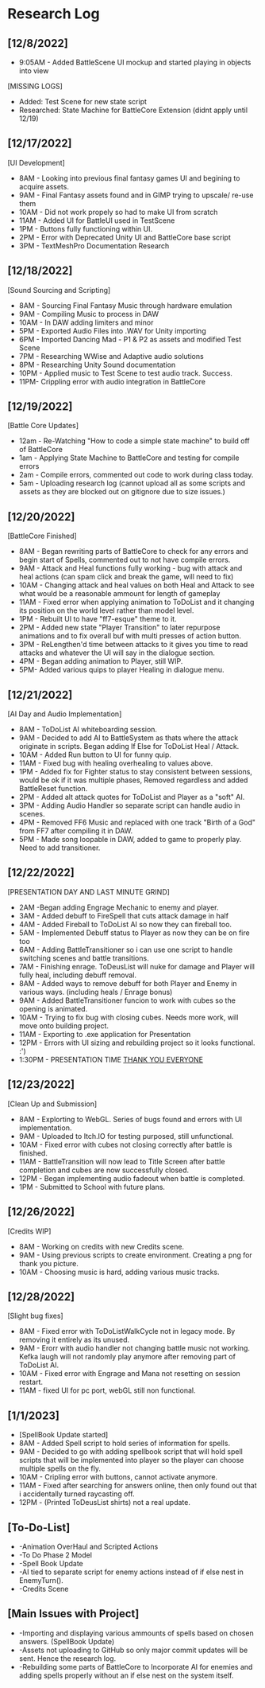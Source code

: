 # Research Log

[12/8/2022]
-------------
* 9:05AM - Added BattleScene UI mockup and started playing in objects into view

[MISSING LOGS]
* Added: Test Scene for new state script
* Researched: State Machine for BattleCore Extension (didnt apply until 12/19)

[12/17/2022]
-------------
[UI Development]
* 8AM - Looking into previous final fantasy games UI and begining to acquire assets.
* 9AM - Final Fantasy assets found and in GIMP trying to upscale/ re-use them
* 10AM - Did not work propely so had to make UI from scratch
* 11AM - Added UI for BattleUI used in TestScene
* 1PM - Buttons fully functioning within UI.
* 2PM - Error with Deprecated Unity UI and BattleCore base script
* 3PM - TextMeshPro Documentation Research

[12/18/2022]
-------------
[Sound Sourcing and Scripting]
* 8AM - Sourcing Final Fantasy Music through hardware emulation
* 9AM - Compiling Music to process in DAW
* 10AM - In DAW adding limiters and minor 
* 5PM - Exported Audio Files into .WAV for Unity importing
* 6PM - Imported Dancing Mad - P1 & P2 as assets and modified Test Scene
* 7PM - Researching WWise and Adaptive audio solutions
* 8PM - Researching Unity Sound documentation
* 10PM - Applied music to Test Scene to test audio track. Success.
* 11PM-  Crippling error with audio integration in BattleCore

[12/19/2022]
-------------
[Battle Core Updates]
* 12am - Re-Watching "How to code a simple state machine" to build off of BattleCore
* 1am - Applying State Machine to BattleCore and testing for compile errors
* 2am - Compile errors, commented out code to work during class today.
* 5am - Uploading research log (cannot upload all as some scripts and assets as they are blocked out on gitignore due to size issues.)

[12/20/2022]
-------------
[BattleCore Finished]
* 8AM - Began rewriting parts of BattleCore to check for any errors and begin start of Spells, commented out to not have compile errors.
* 9AM - Attack and Heal functions fully working - bug with attack and heal actions (can spam click and break the game, will need to fix)
* 10AM - Changing attack and heal values on both Heal and Attack to see what would be a reasonable ammount for length of gameplay
* 11AM - Fixed error when applying animation to ToDoList and it changing its position on the world level rather than model level.
* 1PM - Rebuilt UI to have "ff7-esque" theme to it.
* 2PM - Added new state "Player Transition" to later repurpose animations and to fix overall buf with multi presses of action button.
* 3PM - ReLengthen'd time between attacks to it gives you time to read attacks and whatever the UI will say in the dialogue section.
* 4PM - Began adding animation to Player, still WIP.
* 5PM-  Added various quips to player Healing in dialogue menu.

[12/21/2022]
-------------
[AI Day and Audio Implementation]
* 8AM - ToDoList AI whiteboarding session.
* 9AM - Decided to add AI to BattleSystem as thats where the attack originate in scripts. Began adding If Else for ToDoList Heal / Attack.
* 10AM - Added Run button to UI for funny quip.
* 11AM - Fixed bug with healing overhealing to values above.
* 1PM - Added fix for Fighter status to stay consistent between sessions, would be ok if it was multiple phases, Removed regardless and added BattleReset function.
* 2PM - Added alt attack quotes for ToDoList and Player as a "soft" AI.
* 3PM - Adding Audio Handler so separate script can handle audio in scenes.
* 4PM - Removed FF6 Music and replaced with one track "Birth of a God" from FF7 after compiling it in DAW.
* 5PM - Made song loopable in DAW, added to game to properly play. Need to add transitioner.

[12/22/2022]
-------------
[PRESENTATION DAY AND LAST MINUTE GRIND]
* 2AM -Began adding Engrage Mechanic to enemy and player.
* 3AM - Added debuff to FireSpell that cuts attack damage in half
* 4AM - Added Fireball to ToDoList AI so now they can fireball too.
* 5AM - Implemented Debuff status to Player as now they can be on fire too
* 6AM - Adding BattleTransitioner so i can use one script to handle switching scenes and battle transitions.
* 7AM - Finishing enrage. ToDeusList will nuke for damage and Player will fully heal, including debuff removal.
* 8AM - Added ways to remove debuff for both Player and Enemy in various ways. (including heals / Enrage bonus)
* 9AM - Added BattleTransitioner funcion to work with cubes so the opening is animated.
* 10AM - Trying to fix bug with closing cubes. Needs more work, will move onto building project.
* 11AM - Exporting to .exe application for Presentation
* 12PM - Errors with UI sizing and rebuilding project so it looks functional. :')
* 1:30PM - PRESENTATION TIME
[THANK YOU EVERYONE](https://youtu.be/Y6ljFaKRTrI)

[12/23/2022]
-------------
[Clean Up and Submission]
* 8AM - Explorting to WebGL. Series of bugs found and errors with UI implementation.
* 9AM - Uploaded to Itch.IO for testing purposed, still unfunctional.
* 10AM - Fixed error with cubes not closing correctly after battle is finished.
* 11AM - BattleTransition will now lead to Title Screen after battle completion and cubes are now successfully closed.
* 12PM - Began implementing audio fadeout when battle is completed.
* 1PM - Submitted to School with future plans.

[12/26/2022]
-------------
[Credits WIP]
* 8AM - Working on credits with new Credits scene.
* 9AM - Using previous scripts to create environment. Creating a png for thank you picture.
* 10AM - Choosing music is hard, adding various music tracks.

[12/28/2022]
-------------
[Slight bug fixes]
* 8AM - Fixed error with ToDoListWalkCycle not in legacy mode. By removing it entirely as its unused.
* 9AM - Erorr with audio handler not changing battle music not working. Kefka laugh will not randomly play anymore after removing part of ToDoList AI.
* 10AM - Fixed error with Engrage and Mana not resetting on session restart.
* 11AM - fixed UI for pc port, webGL still non functional.

[1/1/2023]
-------------
* [SpellBook Update started]
* 8AM - Added Spell script to hold series of information for spells.
* 9AM - Decided to go with adding spellbook script that will hold spell scripts that will be implemented into player so the player can choose multiple spells on the fly.
* 10AM - Cripling error with buttons, cannot activate anymore.
* 11AM - Fixed after searching for answers online, then only found out that i accidentally turned raycasting off.
* 12PM - (Printed ToDeusList shirts) not a real update.

[To-Do-List]
-------------
* -Animation OverHaul and Scripted Actions
* -To Do Phase 2 Model
* -Spell Book Update
* -AI tied to separate script for enemy actions instead of if else nest in EnemyTurn().
* -Credits Scene

[Main Issues with Project]
-------------
* -Importing and displaying various ammounts of spells based on chosen answers. (SpellBook Update)
* -Assets not uploading to GitHub so only major commit updates will be sent. Hence the research log.
* -Rebuilding some parts of BattleCore to Incorporate AI for enemies and adding spells properly without an if else nest on the system itself.

